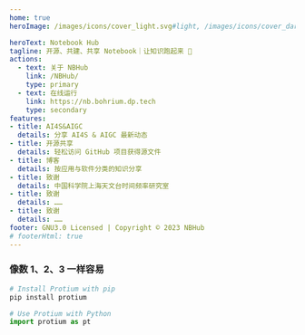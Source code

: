 ```yaml
---
home: true
heroImage: /images/icons/cover_light.svg#light, /images/icons/cover_dark.svg#dark

heroText: Notebook Hub
tagline: 开源、共建、共享 Notebook｜让知识跑起来 🏃
actions:
  - text: 关于 NBHub
    link: /NBHub/
    type: primary
  - text: 在线运行
    link: https://nb.bohrium.dp.tech
    type: secondary
features:
- title: AI4S&AIGC
  details: 分享 AI4S & AIGC 最新动态
- title: 开源共享
  details: 轻松访问 GitHub 项目获得源文件
- title: 博客
  details: 按应用与软件分类的知识分享
- title: 致谢
  details: 中国科学院上海天文台时间频率研究室
- title: 致谢
  details: ……
- title: 致谢
  details: ……
footer: GNU3.0 Licensed | Copyright © 2023 NBHub
# footerHtml: true
---
```


### 像数 1、2、3 一样容易
```bash
# Install Protium with pip
pip install protium
```
```python
# Use Protium with Python
import protium as pt
```